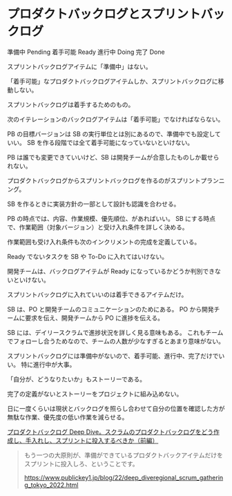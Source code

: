 # プロダクトバックログとスプリントバックログ

準備中 Pending
着手可能 Ready
進行中 Doing
完了 Done

スプリントバックログアイテムに「準備中」はない。

「着手可能」なプロダクトバックログアイテムしか、スプリントバックログに移動しない。

スプリントバックログは着手するためのもの。

次のイテレーションのバックログアイテムは「着手可能」でなければならない。

PB の目標バージョンは SB の実行単位とは別にあるので、準備中でも設定していい。
SB を作る段階では全て着手可能になっていないといけない。

PB は誰でも変更できていいけど、SB は開発チームが合意したものしか載せられない。

プロダクトバックログからスプリントバックログを作るのがスプリントプランニング。

SB を作るときに実装方針の一部として設計も認識を合わせる。

PB の時点では、内容、作業規模、優先順位、があればいい。
SB にする時点で、作業範囲（対象バージョン）と受け入れ条件を詳しく決める。

作業範囲も受け入れ条件も次のインクリメントの完成を定義している。

Ready でないタスクを SB や To-Do に入れてはいけない。

開発チームは、バックログアイテムが Ready になっているかどうか判別できないといけない。

スプリントバックログに入れていいのは着手できるアイテムだけ。

SB は、PO と開発チームのコミュニケーションのためにある。
PO から開発チームに要求を伝え、開発チームから PO に進捗を伝える。

SB には、デイリースクラムで進捗状況を詳しく見る意味もある。
これもチームでフォローし合うためなので、チームの人数が少なすぎるとあまり意味がない。

スプリントバックログには準備中がないので、着手可能、進行中、完了だけでいい。
特に進行中が大事。

「自分が、どうなりたいか」もストーリーである。

完了の定義がないとストーリーをプロジェクトに組み込めない。

日に一度くらいは現状とバックログを照らし合わせて自分の位置を確認した方が無駄な作業、優先度の低い作業を減らせる。

[プロダクトバックログ Deep Dive。スクラムのプロダクトバックログをどう作成し、手入れし、スプリントに投入するべきか（前編）](https://www.publickey1.jp/blog/22/deep_diveregional_scrum_gathering_tokyo_2022.html)

> もう一つの大原則が、準備ができているプロダクトバックアイテムだけをスプリントに投入しろ、ということです。
>
> https://www.publickey1.jp/blog/22/deep_diveregional_scrum_gathering_tokyo_2022.html
